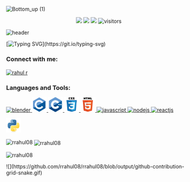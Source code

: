 <!-- welcome -->
![Bottom_up (1)](https://user-images.githubusercontent.com/100457954/229785062-4f0909d5-0da8-4864-82c6-cf09fa9dad7e.svg)

<!--   my-icons -->
<p align="center">
    <a href="https://github.com/BEPb/BEPb/graphs/contributors"><img src="https://img.shields.io/github/contributors/BEPb/BEPb?color=blue"></a>
    <a href="https://github.com/BEPb/BEPb/stargazers"><img src="https://img.shields.io/github/stars/BEPb/BEPb.svg?logo=github"></a>
    <a href="https://github.com/BEPb/BEPb/network/members"><img src="https://img.shields.io/github/forks/BEPb/BEPb.svg?color=blue&logo=github"></a>
    <img src="https://visitor-badge.laobi.icu/badge?page_id=BEPb.BEPb" alt="visitors"/>   
</p>

<!-- header -->
![header](https://user-images.githubusercontent.com/100457954/229787327-26aaf982-3247-4cdf-8230-f7a8041b4a49.png)

<!--   my-ticker -->    
[![Typing SVG](https://readme-typing-svg.herokuapp.com?color=%2336BCF7&center=true&vCenter=true&width=600&lines=Hello+amigos+👋,+I+am+Rahul+R;+Welcome+to+My+Profile!;Aspiring+web+developer;I'm+currently+learning+Javascript+Node.js+React.js+Express.js;)](https://git.io/typing-svg)


<h3 align="left">Connect with me:</h3>
<p align="left">

<a href="https://linkedin.com/in/rahul r" target="blank"><img align="center" src="https://raw.githubusercontent.com/rahuldkjain/github-profile-readme-generator/master/src/images/icons/Social/linked-in-alt.svg" alt="rahul r" height="30" width="40" /></a>
</p>

<h3 align="left">Languages and Tools:</h3>
<p align="left"> <a href="https://www.blender.org/" target="_blank" rel="noreferrer"> <img src="https://download.blender.org/branding/community/blender_community_badge_white.svg" alt="blender" width="40" height="40"/> </a> <a href="https://www.cprogramming.com/" target="_blank" rel="noreferrer"> <img src="https://raw.githubusercontent.com/devicons/devicon/master/icons/c/c-original.svg" alt="c" width="40" height="40"/> </a> <a href="https://www.w3schools.com/cpp/" target="_blank" rel="noreferrer"> <img src="https://raw.githubusercontent.com/devicons/devicon/master/icons/cplusplus/cplusplus-original.svg" alt="cplusplus" width="40" height="40"/> </a> <a href="https://www.w3schools.com/css/" target="_blank" rel="noreferrer"> <img src="https://raw.githubusercontent.com/devicons/devicon/master/icons/css3/css3-original-wordmark.svg" alt="css3" width="40" height="40"/> </a> <a href="https://www.w3.org/html/" target="_blank" rel="noreferrer"> <img src="https://raw.githubusercontent.com/devicons/devicon/master/icons/html5/html5-original-wordmark.svg" alt="html5" width="40" height="40"/> </a> <a href="https://www.javascript.com" target="_blank" rel="noreferrer"> <img src="https://cdn-icons-png.flaticon.com/512/5968/5968292.png" alt="javascript" width="40" height="40"/> </a> 
  <a href="https://www.nodejs.org" target="_blank" rel="noreferrer"> <img src="https://cdn-icons-png.flaticon.com/512/919/919825.png" alt="nodejs" width="40" height="40"/> </a> 
  <a href="https://www.react.dev" target="_blank" rel="noreferrer"> <img src="https://cdn-icons-png.flaticon.com/512/1126/1126012.png" alt="reactjs" width="40" height="40"/> </a> 
  
  
  <a href="https://www.python.org" target="_blank" rel="noreferrer"> <img src="https://raw.githubusercontent.com/devicons/devicon/master/icons/python/python-original.svg" alt="python" width="40" height="40"/> </a> </p>

<p><img align="left" src="https://github-readme-stats.vercel.app/api/top-langs?username=rrahul08&show_icons=true&locale=en&layout=compact" alt="rrahul08" /></p>

<p>&nbsp;<img align="center" src="https://github-readme-stats.vercel.app/api?username=rrahul08&show_icons=true&locale=en" alt="rrahul08" /></p>

<p><img align="center" src="https://github-readme-streak-stats.herokuapp.com/?user=rrahul08&" alt="rrahul08" /></p>
<!--   grid-snake -->
![](https://github.com/rrahul08/rrahul08/blob/output/github-contribution-grid-snake.gif)

